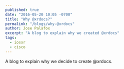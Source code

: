 ```yaml
---
published: true
date: "2016-05-20 10:05 -0700"
title: "Why @xrdocs?"
permalink: "/blogs/why-@xrdocs"
author: Jose Palafox
excerpt: "A blog to explain why we created @xrdocs"
tags: 
  - iosxr
  - cisco
---
```

A blog to explain why we decide to create @xrdocs.
